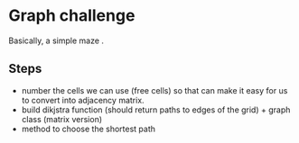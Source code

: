# Graph challenge 
Basically, a simple maze .

## Steps

* number the cells we can use (free cells) so that can make it easy for us to convert into adjacency matrix.
* build dikjstra function (should return paths to edges of the grid) + graph class (matrix version)
* method to choose the shortest path

